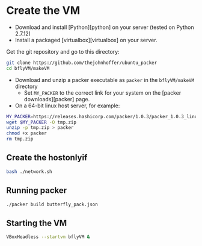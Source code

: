# Create the VM

- Download and install [Python][python] on your server (tested on Python 2.7.12)
- Install a packaged [virtualbox][virtualbox] on your server.

Get the git repository and go to this directory:

```bash
git clone https://github.com/thejohnhoffer/ubuntu_packer
cd bflyVM/makeVM
```

- Download and unzip a packer executable as `packer` in the `bflyVM/makeVM` directory
    - Set `MY_PACKER` to the correct link for your system on the [packer downloads][packer] page.
- On a 64-bit linux host server, for example:

```bash
MY_PACKER=https://releases.hashicorp.com/packer/1.0.3/packer_1.0.3_linux_amd64.zip
wget $MY_PACKER -O tmp.zip
unzip -p tmp.zip > packer
chmod +x packer
rm tmp.zip
```

## Create the hostonlyif

```bash
bash ./network.sh
```

## Running packer

```bash
./packer build butterfly_pack.json
```

## Starting the VM

```bash
VBoxHeadless --startvm bflyVM &
```
